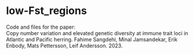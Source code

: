 # low-Fst_regions

Code and files for the paper:  
Copy number variation and elevated genetic diversity at immune trait loci in Atlantic and Pacific herring. Fahime Sangdehi, Minal Jamsandekar, Erik Enbody, Mats Pettersson, Leif Andersson. 2023.
